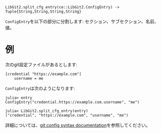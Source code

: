 ```
LibGit2.split_cfg_entry(ce::LibGit2.ConfigEntry) -> Tuple{String,String,String,String}
```

`ConfigEntry`を以下の部分に分割します: セクション、サブセクション、名前、値。

# 例

次のgit設定ファイルがあるとします:

```
[credential "https://example.com"]
    username = me
```

`ConfigEntry`は次のようになります:

```julia-repl
julia> entry
ConfigEntry("credential.https://example.com.username", "me")

julia> LibGit2.split_cfg_entry(entry)
("credential", "https://example.com", "username", "me")
```

詳細については、[git config syntax documentation](https://git-scm.com/docs/git-config#_syntax)を参照してください。

